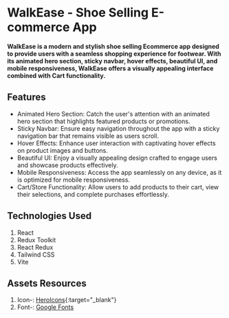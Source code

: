 # WalkEase - Shoe Selling E-commerce App

**WalkEase is a modern and stylish shoe selling Ecommerce app designed to provide users with a seamless shopping experience for footwear. With its animated hero section, sticky navbar, hover effects, beautiful UI, and mobile responsiveness, WalkEase offers a visually appealing interface combined with Cart functionality.**

## Features

- Animated Hero Section: Catch the user's attention with an animated hero section that highlights featured products or promotions.
- Sticky Navbar: Ensure easy navigation throughout the app with a sticky navigation bar that remains visible as users scroll.
- Hover Effects: Enhance user interaction with captivating hover effects on product images and buttons.
- Beautiful UI: Enjoy a visually appealing design crafted to engage users and showcase products effectively.
- Mobile Responsiveness: Access the app seamlessly on any device, as it is optimized for mobile responsiveness.
- Cart/Store Functionality: Allow users to add products to their cart, view their selections, and complete purchases effortlessly.

## Technologies Used

1. React
2. Redux Toolkit
3. React Redux
4. Tailwind CSS
5. Vite

## Assets Resources

1. Icon-: [HeroIcons](https://heroicons.com/){:target="\_blank"}
2. Font-: [Google Fonts](https://fonts.google.com/)
